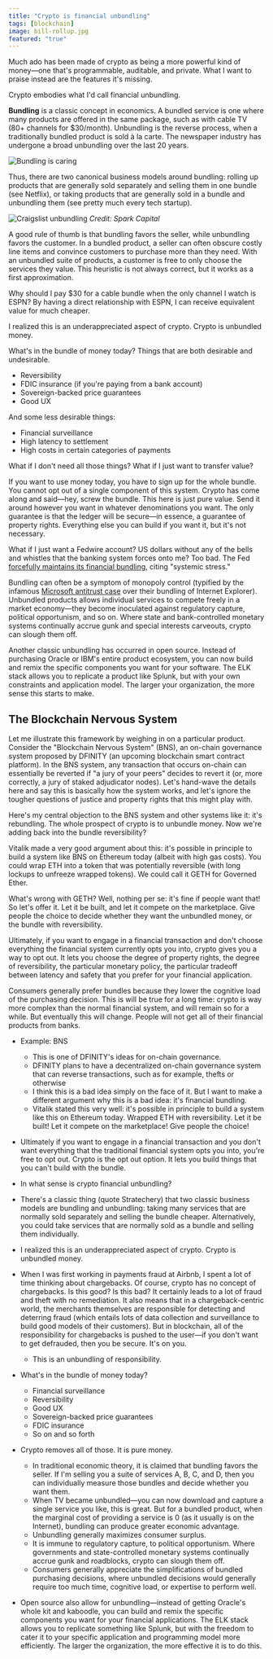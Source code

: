 ```yaml
---
title: "Crypto is financial unbundling"
tags: [blockchain]
image: bill-rollup.jpg
featured: "true"
---
```


Much ado has been made of crypto as being a more powerful kind of money—one that's programmable, auditable, and private. What I want to praise instead are the features it's missing.

Crypto embodies what I'd call financial unbundling.

**Bundling** is a classic concept in economics. A bundled service is one where many products are offered in the same package, such as with cable TV (80+ channels for $30/month). Unbundling is the reverse process, when a traditionally bundled product is sold à la carte. The newspaper industry has undergone a broad unbundling over the last 20 years.

![Bundling is caring](https://i.imgur.com/WltyNKn.png)

Thus, there are two canonical business models around bundling: rolling up products that are generally sold separately and selling them in one bundle (see Netflix), or taking products that are generally sold in a bundle and unbundling them (see pretty much every tech startup).

![Craigslist unbundling](https://cbi-blog.s3.amazonaws.com/blog/wp-content/uploads/2015/01/craigslist.jpg)
*Credit: Spark Capital*

A good rule of thumb is that bundling favors the seller, while unbundling favors the customer. In a bundled product, a seller can often obscure costly line items and convince customers to purchase more than they need. With an unbundled suite of products, a customer is free to only choose the services they value. This heuristic is not always correct, but it works as a first approximation.

Why should I pay $30 for a cable bundle when the only channel I watch is ESPN? By having a direct relationship with ESPN, I can receive equivalent value for much cheaper.


I realized this is an underappreciated aspect of crypto. Crypto is unbundled money.

What's in the bundle of money today? Things that are both desirable and undesirable.
* Reversibility
* FDIC insurance (if you're paying from a bank account)
* Sovereign-backed price guarantees
* Good UX

And some less desirable things:
* Financial surveillance
* High latency to settlement
* High costs in certain categories of payments

What if I don't need all those things? What if I just want to transfer value?

If you want to use money today, you have to sign up for the whole bundle. You cannot opt out of a single component of this system. Crypto has come along and said—hey, screw the bundle. This here is just pure value. Send it around however you want in whatever denominations you want. The only guarantee is that the ledger will be secure—in essence, a guarantee of property rights. Everything else you can build if you want it, but it's not necessary.

What if I just want a Fedwire account? US dollars without any of the bells and whistles that the banking system forces onto me? Too bad. The Fed [forcefully maintains its financial bundling](https://www.bloomberg.com/opinion/articles/2019-03-08/the-fed-versus-the-narrow-bank), citing "systemic stress."

Bundling can often be a symptom of monopoly control (typified by the infamous [Microsoft antitrust case](https://en.wikipedia.org/wiki/United_States_v._Microsoft_Corp.) over their bundling of Internet Explorer). Unbundled products allows individual services to compete freely in a market economy—they become inoculated against regulatory capture, political opportunism, and so on. Where state and bank-controlled monetary systems continually accrue gunk and special interests carveouts, crypto can slough them off.

Another classic unbundling has occurred in open source. Instead of purchasing Oracle or IBM's entire product ecosystem, you can now build and remix the specific components you want for your software. The ELK stack allows you to replicate a product like Splunk, but with your own constraints and application model. The larger your organization, the more sense this starts to make.

## The Blockchain Nervous System
Let me illustrate this framework by weighing in on a particular product. Consider the "Blockchain Nervous System" (BNS), an on-chain governance system proposed by DFINITY (an upcoming blockchain smart contract platform). In the BNS system, any transaction that occurs on-chain can essentially be reverted if "a jury of your peers" decides to revert it (or, more correctly, a jury of staked adjudicator nodes). Let's hand-wave the details here and say this is basically how the system works, and let's ignore the tougher questions of justice and property rights that this might play with.

Here's my central objection to the BNS system and other systems like it: it's rebundling. The whole prospect of crypto is to unbundle money. Now we're adding back into the bundle reversibility?

Vitalik made a very good argument about this: it's possible in principle to build a system like BNS on Ethereum today (albeit with high gas costs). You could wrap ETH into a token that was potentially reversible (with long lockups to unfreeze wrapped tokens). We could call it GETH for Governed Ether.

What's wrong with GETH? Well, nothing per se: it's fine if people want that! So let's offer it. Let it be built, and let it compete on the marketplace. Give people the choice to decide whether they want the unbundled money, or the bundle with reversibility.

Ultimately, if you want to engage in a financial transaction and don't choose everything the financial system currently opts you into, crypto gives you a way to opt out. It lets you choose the degree of property rights, the degree of reversibility, the particular monetary policy, the particular tradeoff between latency and safety that you prefer for your financial application.

Consumers generally prefer bundles because they lower the cognitive load of the purchasing decision. This is will be true for a long time: crypto is way more complex than the normal financial system, and will remain so for a while. But eventually this will change. People will not get all of their financial products from banks.


* Example: BNS
  * This is one of DFINITY's ideas for on-chain governance.
  * DFINITY plans to have a decentralized on-chain governance system that can reverse transactions, such as for example, thefts or otherwise
  * I think this is a bad idea simply on the face of it. But I want to make a different argument why this is a bad idea: it's financial bundling.
  * Vitalik stated this very well: it's possible in principle to build a system like this on Ethereum today. Wrapped ETH with reversibility. Let it be built! Let it compete on the marketplace! Give people the choice!
* Ultimately if you want to engage in a financial transaction and you don't want everything that the traditional financial system opts you into, you're free to opt out. Crypto is the opt out option. It lets you build things that you can't build with the bundle.



* In what sense is crypto financial unbundling?
* There's a classic thing (quote Stratechery) that two classic business models are bundling and unbundling: taking many services that are normally sold separately and selling the bundle cheaper. Alternatively, you could take services that are normally sold as a bundle and selling them individually.
* I realized this is an underappreciated aspect of crypto. Crypto is unbundled money.
* When I was first working in payments fraud at Airbnb, I spent a lot of time thinking about chargebacks. Of course, crypto has no concept of chargebacks. Is this good? Is this bad? It certainly leads to a lot of fraud and theft with no remediation. It also means that in a chargeback-centric world, the merchants themselves are responsible for detecting and deterring fraud (which entails lots of data collection and surveillance to build good models of their customers). But in blockchain, all of the responsibility for chargebacks is pushed to the user—if you don't want to get defrauded, then you be secure. It's on you.
  - This is an unbundling of responsibility.
* What's in the bundle of money today?
  - Financial surveillance
  - Reversibility
  - Good UX
  - Sovereign-backed price guarantees
  - FDIC insurance
  - So on and so forth
* Crypto removes all of those. It is pure money.
  - In traditional economic theory, it is claimed that bundling favors the seller. If I'm selling you a suite of services A, B, C, and D, then you can individually measure those bundles and decide whether you want them.
  - When TV became unbundled—you can now download and capture a single service you like, this is great. But for a bundled product, when the marginal cost of providing a service is 0 (as it usually is on the Internet), bundling can produce greater economic advantage.
  - Unbundling generally maximizes consumer surplus.
  - It is immune to regulatory capture, to political opportunism. Where governments and state-controlled monetary systems continually accrue gunk and roadblocks, crypto can slough them off.
  - Consumers generally appreciate the simplifications of bundled purchasing decisions, where unbundled decisions would generally require too much time, cognitive load, or expertise to perform well.
* Open source also allow for unbundling—instead of getting Oracle's whole kit and kaboodle, you can build and remix the specific components you want for your financial applications. The ELK stack allows you to replicate something like Splunk, but with the freedom to cater it to your specific application and programming model more efficiently. The larger the organization, the more effective it is to do this.
